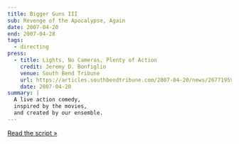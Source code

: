 ```yaml
---
title: Bigger Guns III
sub: Revenge of the Apocalypse, Again
date: 2007-04-20
end: 2007-04-28
tags:
  - directing
press:
  - title: Lights, No Cameras, Plenty of Action
    credit: Jeremy D. Bonfiglio
    venue: South Bend Tribune
    url: https://articles.southbendtribune.com/2007-04-20/news/26771959_1_kung-fu-michelle-milne-lab-work
    date: 2007-04-20
summary: |
  A live action comedy,
  inspired by the movies,
  and created by our ensemble.
---
```


[Read the script »](script/)
